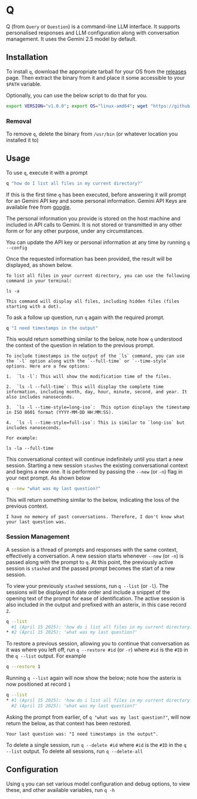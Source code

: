 # Q

Q (from `Query` or `Question`) is a command-line LLM interface. It supports personalised responses and LLM configuration along with conversation management. It uses the Gemini 2.5 model by default.

## Installation

To install `q`, download the appropriate tarball for your OS from the [releases](https://github.com/comradequinn/q/releases/) page. Then extract the binary from it and place it some accessible to your `$PATH` variable. 

Optionally, you can use the below script to do that for you.

```bash
export VERSION="v1.0.0"; export OS="linux-amd64"; wget "https://github.com/comradequinn/q/releases/download/${VERSION}/q-${VERSION}-${OS}.tar.gz" && tar -xf "q-${VERSION}-${OS}.tar.gz" && rm -f "q-${VERSION}-${OS}.tar.gz" && chmod +x q && sudo cp q /usr/bin/
```

### Removal

To remove `q`, delete the binary from `/usr/bin` (or whatever location you installed it to)

## Usage

To use `q`, execute it with a prompt

```bash
q "how do I list all files in my current directory?"
```

If this is the first time `q` has been executed, before answering it will prompt for an Gemini API key and some personal information. Gemini API Keys are available free from [google](https://aistudio.google.com/apikey). 

The personal information you provide is stored on the host machine and included in API calls to Gemini. It is not stored or transmitted in any other form or for any other purpose, under any circumstances. 

You can update the API key or personal information at any time by running `q --config` 

Once the requested information has been provided, the result will be displayed, as shown below.

```
To list all files in your current directory, you can use the following command in your terminal:

ls -a

This command will display all files, including hidden files (files starting with a dot).
```

To ask a follow up question, run `q` again with the required prompt.

```bash
q "I need timestamps in the output"
```

This would return something similar to the below, note how `q` understood the context of the question in relation to the previous prompt. 

```
To include timestamps in the output of the `ls` command, you can use the `-l` option along with the `--full-time` or `--time-style` options. Here are a few options:

1.  `ls -l`: This will show the modification time of the files.

2.  `ls -l --full-time`: This will display the complete time information, including month, day, hour, minute, second, and year. It also includes nanoseconds.

3.  `ls -l --time-style=long-iso`:  This option displays the timestamp in ISO 8601 format (YYYY-MM-DD HH:MM:SS).

4.  `ls -l --time-style=full-iso`: This is similar to `long-iso` but includes nanoseconds.

For example:

ls -la --full-time
```

This conversational context will continue indefinitely until you start a new session. Starting a new session `stashes` the existing conversational context and begins a new one. It is performed by passing the `--new` (or `-n`) flag in your next prompt. As shown below

```bash
q --new "what was my last question?"
```

This will return something similar to the below, indicating the loss of the previous context.

```
I have no memory of past conversations. Therefore, I don't know what your last question was.
```

### Session Management

A session is a thread of prompts and responses with the same context, effectively a conversation. A new session starts whenever `--new` (or `-n`) is passed along with the prompt to `q`. At this point, the previously active session is `stashed` and the passed prompt becomes the start of a new session.

To view your previously `stashed` sessions, run `q --list` (or `-l`). The sessions will be displayed in date order and include a snippet of the opening text of the prompt for ease of identification. The active session is also included in the output and prefixed with an asterix, in this case record `2`.

```bash
q --list
  #1 (April 15 2025): 'how do i list all files in my current directory?'
* #2 (April 15 2025): 'what was my last question?'
```

To restore a previous session, allowing you to continue that conversation as it was where you left off, run `q --restore #id` (or `-r`) where `#id` is the `#ID` in the `q --list` output. For example

```bash
q --restore 1
```

Running `q --list` again will now show the below; note how the asterix is now positioned at record `1`

```bash
q --list
* #1 (April 15 2025): 'how do i list all files in my current directory?'
  #2 (April 15 2025): 'what was my last question?'
```

Asking the prompt from earlier, of `q "what was my last question?"`, will now return the below, as that context has been restored.

```
Your last question was: "I need timestamps in the output".
```

To delete a single session, run `q --delete #id` where `#id` is the `#ID` in the `q --list` output. To delete all sessions, run `q --delete-all`

## Configuration

Using `q` you can set various model configuration and debug options, to view these, and other available variables, run `q -h`
